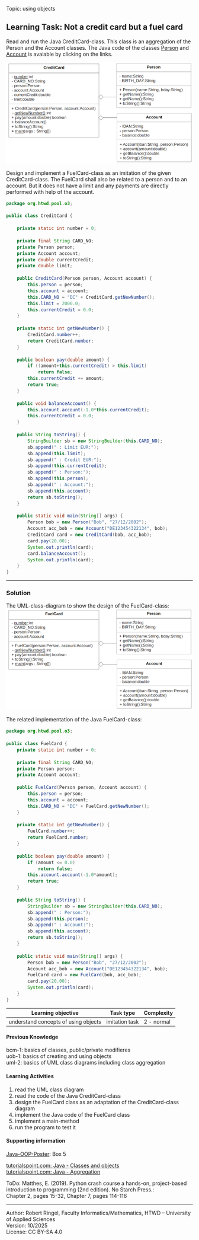Topic: using objects

## Learning Task: Not a credit card but a fuel card

Read and run the Java CreditCard-class. This class is an aggregation of the Person and the Account classes. The Java code of the classes [Person](Person.java) and [Account](Account.java) is avaiable by clicking on the links.  

![the task related UML class diagram](NoCreditCardWithoutAccount.png)

Design and implement a FuelCard-class as an imitation of the given CreditCard-class. The FuelCard shall also be related to a person and to an account. But it does not have a limit and any payments are directly performed with help of the account.

``` java
package org.htwd.pool.o3;

public class CreditCard {

    private static int number = 0;

    private final String CARD_NO;
    private Person person;
    private Account account;
    private double currentCredit;
    private double limit;

    public CreditCard(Person person, Account account) {
        this.person = person;
        this.account = account;
        this.CARD_NO = "DC" + CreditCard.getNewNumber();
        this.limit = 2000.0;
        this.currentCredit = 0.0;
    }

    private static int getNewNumber() {
        CreditCard.number++;
        return CreditCard.number;
    }

    public boolean pay(double amount) {
        if ((amount+this.currentCredit) > this.limit)
            return false;
        this.currentCredit += amount;
        return true;
    }

    public void balanceAccount() {
        this.account.account(-1.0*this.currentCredit);
        this.currentCredit = 0.0;
    }

    public String toString() {
        StringBuilder sb = new StringBuilder(this.CARD_NO);
        sb.append(" : Limit EUR:");
        sb.append(this.limit);
        sb.append(" : Credit EUR:");
        sb.append(this.currentCredit);
        sb.append(" : Person:");
        sb.append(this.person);
        sb.append(" : Account:");
        sb.append(this.account);
        return sb.toString();
    }

    public static void main(String[] args) {
        Person bob = new Person("Bob", "27/12/2002");
        Account acc_bob = new Account("DE123454322134", bob);
        CreditCard card = new CreditCard(bob, acc_bob);
        card.pay(20.00);
        System.out.println(card);
        card.balanceAccount();
        System.out.println(card);
    }
}
``` 

---------------------------------------

### Solution

The UML-class-diagram to show the design of the FuelCard-class:
![the task related UML class diagram](FuelCard.png)

The related implementation of the Java FuelCard-class:

``` java
package org.htwd.pool.o3; 

public class FuelCard {
    private static int number = 0;

    private final String CARD_NO;
    private Person person;
    private Account account;

    public FuelCard(Person person, Account account) {
        this.person = person;
        this.account = account;
        this.CARD_NO = "DC" + FuelCard.getNewNumber();
    }

    private static int getNewNumber() {
        FuelCard.number++;
        return FuelCard.number;
    }

    public boolean pay(double amount) {
        if (amount <= 0.0)
            return false;
        this.account.account(-1.0*amount);
        return true;
    }

    public String toString() {
        StringBuilder sb = new StringBuilder(this.CARD_NO);
        sb.append(" : Person:");
        sb.append(this.person);
        sb.append(" : Account:");
        sb.append(this.account);
        return sb.toString();
    }

    public static void main(String[] args) {
        Person bob = new Person("Bob", "27/12/2002");
        Account acc_bob = new Account("DE123454322134", bob);
        FuelCard card = new FuelCard(bob, acc_bob);
        card.pay(20.00);
        System.out.println(card);
    }
}
``` 

| **Learning objective**                           | **Task type**   | **Complexity** |
| ------------------------------------------------ | --------------- | -------------- |
| understand concepts of using objects             | imitation task  | 2 - normal     |  

#### Previous Knowledge

bcm-1: basics of classes, public/private modifieres  
uob-1: basics of creating and using objects  
uml-2: basics of UML class diagrams including class aggregation

#### Learning Activities

1) read the UML class diagram
2) read the code of the Java CreditCard-class
3) design the FuelCard class as an adaptation of the CreditCard-class diagram
4) implement the Java code of the FuelCard class
5) implement a main-method 
6) run the program to test it

#### Supporting information

[Java-OOP-Poster](../JavaPosterOOP_engl.pdf): Box 5

[tutorialspoint.com: Java - Classes and objects](https://www.tutorialspoint.com/java/java_object_classes.htm)  
[tutorialspoint.com: Java - Aggregation](https://www.tutorialspoint.com/java/java_aggregation.htm)  

ToDo: Matthes, E. (2019). Python crash course a hands-on, project-based introduction to programming (2nd edition). No Starch Press.:  
Chapter 2, pages 15-32, Chapter 7, pages 114-116  

---------------------------------------
Author: Robert Ringel, Faculty Informatics/Mathematics, HTWD – University of Applied Sciences  
Version: 10/2025            
License: CC BY-SA 4.0
